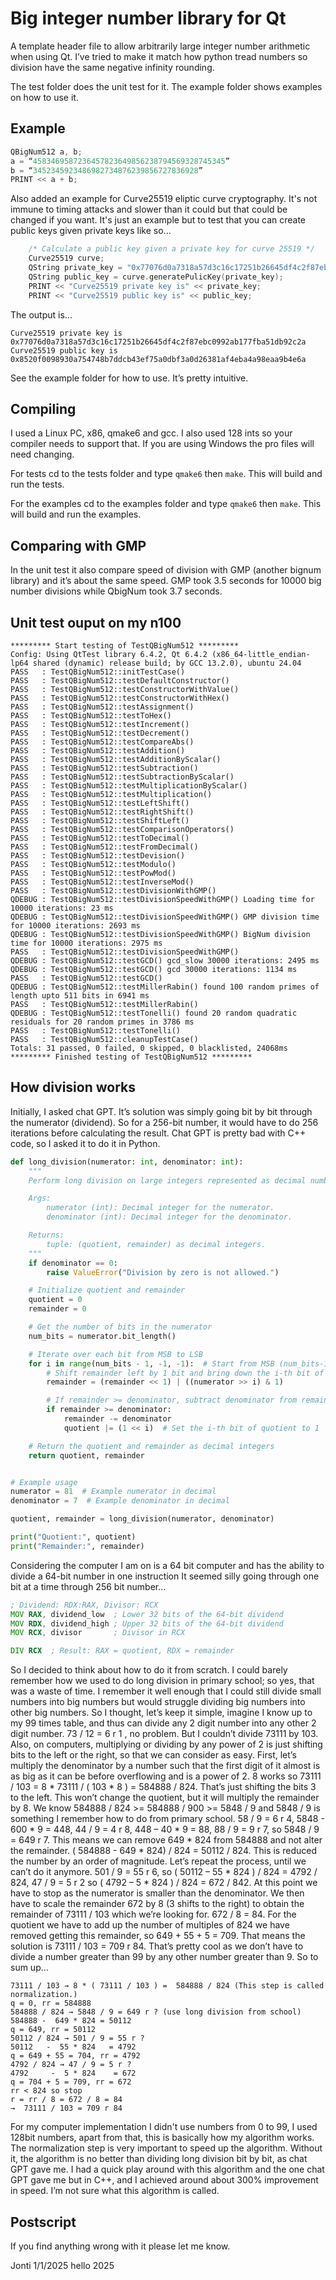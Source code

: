 # Big integer number library for Qt

A template header file to allow arbitrarily large integer number arithmetic when using Qt. I’ve tried to make it match how python tread numbers so division have the same negative infinity rounding.

The test folder does the unit test for it. The example folder shows examples on how to use it.

## Example

```C++
QBigNum512 a, b;
a = “4583469587236457823649856238794569328745345”
b = “3452345923486982734876239856727836928”
PRINT << a + b;
```

Also added an example for Curve25519 eliptic curve cryptography. It's not immune to timing attacks and slower than it could but that could be changed if you want. It's just an example but to test that you can create public keys given private keys like so...

```C++
    /* Calculate a public key given a private key for curve 25519 */
    Curve25519 curve;
    QString private_key = "0x77076d0a7318a57d3c16c17251b26645df4c2f87ebc0992ab177fba51db92c2a";
    QString public_key = curve.generatePulicKey(private_key);
    PRINT << "Curve25519 private key is" << private_key;
    PRINT << "Curve25519 public key is" << public_key;
```

The output is...

```
Curve25519 private key is 0x77076d0a7318a57d3c16c17251b26645df4c2f87ebc0992ab177fba51db92c2a
Curve25519 public key is 0x8520f0098930a754748b7ddcb43ef75a0dbf3a0d26381af4eba4a98eaa9b4e6a
```

See the example folder for how to use. It’s pretty intuitive.

## Compiling

I used a Linux PC, x86, qmake6 and gcc. I also used 128 ints so your compiler needs to support that. If you are using Windows the pro files will need changing.

For tests cd to the tests folder and type `qmake6` then `make`. This will build and run the tests.

For the examples cd to the examples folder and type `qmake6` then `make`. This will build and run the examples.

## Comparing with GMP

In the unit test it also compare speed of division with GMP (another bignum library) and it’s about the same speed. GMP took 3.5 seconds for 10000 big number divisions while QbigNum took 3.7 seconds.

## Unit test ouput on my n100

```
********* Start testing of TestQBigNum512 *********
Config: Using QtTest library 6.4.2, Qt 6.4.2 (x86_64-little_endian-lp64 shared (dynamic) release build; by GCC 13.2.0), ubuntu 24.04
PASS   : TestQBigNum512::initTestCase()
PASS   : TestQBigNum512::testDefaultConstructor()
PASS   : TestQBigNum512::testConstructorWithValue()
PASS   : TestQBigNum512::testConstructorWithHex()
PASS   : TestQBigNum512::testAssignment()
PASS   : TestQBigNum512::testToHex()
PASS   : TestQBigNum512::testIncrement()
PASS   : TestQBigNum512::testDecrement()
PASS   : TestQBigNum512::testCompareAbs()
PASS   : TestQBigNum512::testAddition()
PASS   : TestQBigNum512::testAdditionByScalar()
PASS   : TestQBigNum512::testSubtraction()
PASS   : TestQBigNum512::testSubtractionByScalar()
PASS   : TestQBigNum512::testMultiplicationByScalar()
PASS   : TestQBigNum512::testMultiplication()
PASS   : TestQBigNum512::testLeftShift()
PASS   : TestQBigNum512::testRightShift()
PASS   : TestQBigNum512::testShiftLeft()
PASS   : TestQBigNum512::testComparisonOperators()
PASS   : TestQBigNum512::testToDecimal()
PASS   : TestQBigNum512::testFromDecimal()
PASS   : TestQBigNum512::testDevision()
PASS   : TestQBigNum512::testModulo()
PASS   : TestQBigNum512::testPowMod()
PASS   : TestQBigNum512::testInverseMod()
PASS   : TestQBigNum512::testDivisionWithGMP()
QDEBUG : TestQBigNum512::testDivisionSpeedWithGMP() Loading time for 10000 iterations: 23 ms
QDEBUG : TestQBigNum512::testDivisionSpeedWithGMP() GMP division time for 10000 iterations: 2693 ms
QDEBUG : TestQBigNum512::testDivisionSpeedWithGMP() BigNum division time for 10000 iterations: 2975 ms
PASS   : TestQBigNum512::testDivisionSpeedWithGMP()
QDEBUG : TestQBigNum512::testGCD() gcd_slow 30000 iterations: 2495 ms
QDEBUG : TestQBigNum512::testGCD() gcd 30000 iterations: 1134 ms
PASS   : TestQBigNum512::testGCD()
QDEBUG : TestQBigNum512::testMillerRabin() found 100 random primes of length upto 511 bits in 6941 ms
PASS   : TestQBigNum512::testMillerRabin()
QDEBUG : TestQBigNum512::testTonelli() found 20 random quadratic residuals for 20 random primes in 3786 ms
PASS   : TestQBigNum512::testTonelli()
PASS   : TestQBigNum512::cleanupTestCase()
Totals: 31 passed, 0 failed, 0 skipped, 0 blacklisted, 24068ms
********* Finished testing of TestQBigNum512 *********
```

## How division works

Initially, I asked chat GPT. It’s solution was simply going bit by bit through the numerator (dividend). So for a 256-bit number, it would have to do 256 iterations before calculating the result. Chat GPT is pretty bad with C++ code, so I asked it to do it in Python.

```python
def long_division(numerator: int, denominator: int):
    """
    Perform long division on large integers represented as decimal numbers.

    Args:
        numerator (int): Decimal integer for the numerator.
        denominator (int): Decimal integer for the denominator.

    Returns:
        tuple: (quotient, remainder) as decimal integers.
    """
    if denominator == 0:
        raise ValueError("Division by zero is not allowed.")

    # Initialize quotient and remainder
    quotient = 0
    remainder = 0

    # Get the number of bits in the numerator
    num_bits = numerator.bit_length()

    # Iterate over each bit from MSB to LSB
    for i in range(num_bits - 1, -1, -1):  # Start from MSB (num_bits-1) to LSB (0)
        # Shift remainder left by 1 bit and bring down the i-th bit of numerator
        remainder = (remainder << 1) | ((numerator >> i) & 1)

        # If remainder >= denominator, subtract denominator from remainder and set the i-th bit of quotient
        if remainder >= denominator:
            remainder -= denominator
            quotient |= (1 << i)  # Set the i-th bit of quotient to 1

    # Return the quotient and remainder as decimal integers
    return quotient, remainder


# Example usage
numerator = 81  # Example numerator in decimal
denominator = 7  # Example denominator in decimal

quotient, remainder = long_division(numerator, denominator)

print("Quotient:", quotient)
print("Remainder:", remainder)
```

Considering the computer I am on is a 64 bit computer and has the ability to divide a 64-bit number in one instruction It seemed silly going through one bit at a time through 256 bit number…

```asm
; Dividend: RDX:RAX, Divisor: RCX
MOV RAX, dividend_low  ; Lower 32 bits of the 64-bit dividend
MOV RDX, dividend_high ; Upper 32 bits of the 64-bit dividend
MOV RCX, divisor       ; Divisor in RCX

DIV RCX  ; Result: RAX = quotient, RDX = remainder
```

So I decided to think about how to do it from scratch. I could barely remember how we used to do long division in primary school; so yes, that was a waste of time. I remember it well enough that I could still divide small numbers into big numbers but would struggle dividing big numbers into other big numbers. So I thought, let’s keep it simple, imagine I know up to my 99 times table, and thus can divide any 2 digit number into any other 2 digit number. 73 / 12 = 6 r 1 , no problem. But I couldn’t divide 73111 by 103. Also, on computers, multiplying or dividing by any power of 2 is just shifting bits to the left or the right, so that we can consider as easy. First, let’s multiply the denominator by a number such that the first digit of it almost is as big as it can be before overflowing and is a power of 2. 8 works so 73111 / 103 = 8 * 73111 / ( 103 * 8 ) = 584888 / 824. That’s just shifting the bits 3 to the left. This won’t change the quotient, but it will multiply the remainder by 8. We know  584888 / 824 >= 584888 / 900 >= 5848 / 9  and  5848 / 9 is something I remember how to do from primary school. 58 / 9 = 6 r 4, 5848 - 600 * 9 = 448, 44 / 9 = 4 r 8, 448 – 40 * 9 = 88, 88 / 9 = 9 r 7, so 5848 / 9 = 649 r 7. This means we can remove 649 * 824 from 584888 and not alter the remainder. ( 584888 -  649 * 824) / 824 = 50112 / 824. This is reduced the number by an order of magnitude. Let’s repeat the process, until we can’t do it anymore.  501 / 9 = 55 r 6, so ( 50112 – 55 * 824 ) / 824 = 4792 / 824, 47 / 9 = 5 r 2 so ( 4792 – 5 * 824 ) / 824 = 672 / 842. At this point we have to stop as the numerator is smaller than the denominator. We then have to scale the remainder 672 by 8 (3 shifts to the right) to obtain the remainder of 73111 / 103 which we’re looking for. 672 / 8 = 84. For the quotient we have to add up the number of multiples of 824 we have removed getting this remainder, so 649 + 55 + 5 = 709. That means the solution is 73111 / 103 = 709 r 84. That’s pretty cool as we don’t have to divide a number greater than 99 by any other number greater than 9. So to sum up…

```
73111 / 103 → 8 * ( 73111 / 103 ) =  584888 / 824 (This step is called normalization.)
q = 0, rr = 584888
584888 / 824 → 5848 / 9 = 649 r ? (use long division from school)
584888 -  649 * 824 = 50112
q = 649, rr = 50112
50112 / 824 → 501 / 9 = 55 r ?
50112   -  55 * 824   = 4792
q = 649 + 55 = 704, rr = 4792
4792 / 824 → 47 / 9 = 5 r ?
4792     -  5 * 824    = 672
q = 704 + 5 = 709, rr = 672
rr < 824 so stop
r = rr / 8 = 672 / 8 = 84
→  73111 / 103 = 709 r 84
```

For my computer implementation I didn't use numbers from 0 to 99, I used 128bit numbers, apart from that, this is basically how my algorithm works. The normalization step is very important to speed up the algorithm. Without it, the algorithm is no better than dividing long division bit by bit, as chat GPT gave me. I had a quick play around with this algorithm and the one chat GPT gave me but in C++, and I achieved around about 300% improvement in speed. I’m not sure what this algorithm is called.

## Postscript

If you find anything wrong with it please let me know.

Jonti 1/1/2025 hello 2025

